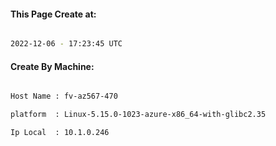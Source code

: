 
   
#### This Page Create at:

```bash

2022-12-06 - 17:23:45 UTC

```

#### Create By Machine:

```bash

Host Name : fv-az567-470

platform  : Linux-5.15.0-1023-azure-x86_64-with-glibc2.35

Ip Local  : 10.1.0.246

```

